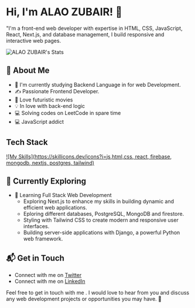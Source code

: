 # Hi, I'm ALAO ZUBAIR! 👋

"I'm a front-end web developer with expertise in HTML, CSS, JavaScript, React, Next.js, and database management, I build responsive and interactive web pages.

![ALAO ZUBAIR's Stats](https://github-readme-stats.vercel.app/api?username=ZubairAlao&theme=vue-dark&show_icons=true&hide_border=true&count_private=true)

## 🚀 About Me

- 🔭 I'm currently studying Backend Language in for web Development.
- ✍️ Passionate Frontend Developer.
- 🎥 Love futuristic movies
- 💡 In love with back-end logic
- 💻 Solving codes on LeetCode in spare time 
- 💻 JavaScript addict

## Tech Stack
[![My Skills](https://skillicons.dev/icons?i=js,html,css, react, firebase, mongodb, nextjs, postgres, tailwind)](https://skillicons.dev)

## 🌱 Currently Exploring
- 🚀 Learning Full Stack Web Development
  - Exploring Next.js to enhance my skills in building dynamic and efficient web applications.
  - Eploring different databases, PostgreSQL, MongoDB and firestore.
  - Styling with Tailwind CSS to create modern and responsive user interfaces.
  - Building server-side applications with Django, a powerful Python web framework.


## 📬 Get in Touch

- Connect with me on [Twitter](https://twitter.com/Zubair_Coder) 
- Connect with me on [LinkedIn](https://www.linkedin.com/in/zubairAlao) 

 Feel free to get in touch with me . I would love to hear from you and discuss any web development projects or opportunities you may have. 🚀




<!--
**ZubairAlao/ZubairAlao** is a ✨ _special_ ✨ repository because its `README.md` (this file) appears on your GitHub profile.
prisma py
Here are some ideas to get you started:

- 🔭 I’m currently working on ...
- 🌱 I’m currently learning ...
- 👯 I’m looking to collaborate on ...
- 🤔 I’m looking for help with ...
- 💬 Ask me about ...
- 📫 How to reach me: ...
- 😄 Pronouns: ...
- ⚡ Fun fact: ...
-->
